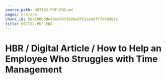 ```yaml
---
source_path: H071S2-PDF-ENG.md
pages: n/a-n/a
chunk_id: 58a190bdde4dec99f3a08adfb1ae4dff7eb0d97e
title: H071S2-PDF-ENG
---
```

# HBR / Digital Article / How to Help an Employee Who Struggles with Time Management
